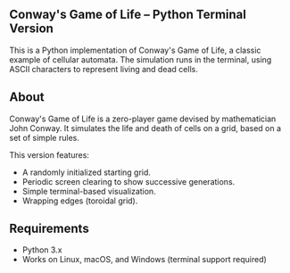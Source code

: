 ## Conway's Game of Life – Python Terminal Version
This is a Python implementation of Conway's Game of Life, a classic example of cellular automata. The simulation runs in the terminal, using ASCII characters to represent living and dead cells.
##  About
Conway's Game of Life is a zero-player game devised by mathematician John Conway. It simulates the life and death of cells on a grid, based on a set of simple rules.

This version features:
- A randomly initialized starting grid.
- Periodic screen clearing to show successive generations.
- Simple terminal-based visualization.
- Wrapping edges (toroidal grid).
## Requirements
- Python 3.x
- Works on Linux, macOS, and Windows (terminal support required)
